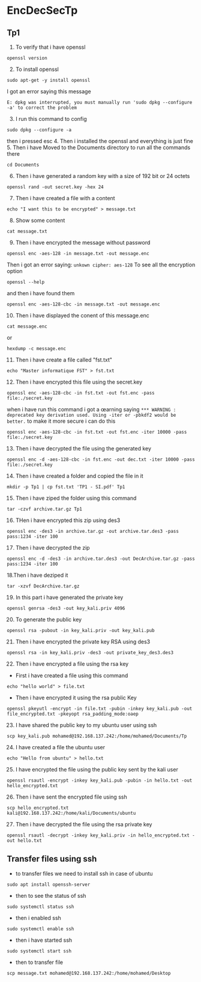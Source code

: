 # EncDecSecTp
## Tp1 
1. To verify that i have openssl 
```
openssl version
```
2. To install openssl
```
sudo apt-get -y install openssl
```
I got an error saying this message
```
E: dpkg was interrupted, you must manually run 'sudo dpkg --configure -a' to correct the problem
```
3. I run this command to config
```
sudo dpkg --configure -a
```
then i pressed esc
4. Then i installed the openssl and everything is just fine
5. Then i have Moved to the Documents directory to run all the commands there
```
cd Documents
```
6. Then i have generated a random key with a size of 192 bit or 24 octets
```
openssl rand -out secret.key -hex 24
```
7. Then i have created a file with a content
```
echo "I want this to be encrypted" > message.txt
```
8. Show some content 
```
cat message.txt
```
9. Then i have encrypted the message without password
```
openssl enc -aes-128 -in message.txt -out message.enc
```
Then i got an error saying: `unkown cipher: aes-128` To see all the encryption option
```
openssl --help
```
and then i have found them 
```
openssl enc -aes-128-cbc -in message.txt -out message.enc
```
10. Then i have displayed the conent of this message.enc
```
cat message.enc
```
or 
```
hexdump -c message.enc
```
11. Then i have create a file called "fst.txt"
```
echo "Master informatique FST" > fst.txt  
```
12. Then i have encrypted this file using the secret.key
```
openssl enc -aes-128-cbc -in fst.txt -out fst.enc -pass file:./secret.key
```
when i have run this command i got a œarning saying `*** WARNING : deprecated key derivation used.
Using -iter or -pbkdf2 would be better.`
to make it more secure i can do this
```
openssl enc -aes-128-cbc -in fst.txt -out fst.enc -iter 10000 -pass file:./secret.key
```
13. Then i have decrypted the file using the generated key
```
openssl enc -d -aes-128-cbc -in fst.enc -out dec.txt -iter 10000 -pass file:./secret.key
```
14. Then i have created a folder and copied the file in it
```
mkdir -p Tp1 | cp fst.txt 'TP1 - SI.pdf' Tp1
```
15. Then i have ziped the folder using this command
```
tar -czvf archive.tar.gz Tp1
```
16. THen i have encrypted this zip using des3
```
openssl enc -des3 -in archive.tar.gz -out archive.tar.des3 -pass pass:1234 -iter 100
```
17. Then i have decrypted the zip
```
openssl enc -d -des3 -in archive.tar.des3 -out DecArchive.tar.gz -pass pass:1234 -iter 100
```
18.Then i have deziped it
```
tar -xzvf DecArchive.tar.gz
```
19. In this part i have generated the private key 
```
openssl genrsa -des3 -out key_kali.priv 4096
```
20. To generate the public key 
```
openssl rsa -pubout -in key_kali.priv -out key_kali.pub
```
21. Then i have encrypted the private key RSA using des3
```
openssl rsa -in key_kali.priv -des3 -out private_key_des3.des3
```
22. Then i have encrypted a file using the rsa key <br>
- First i have created a file using this command
```
echo "hello world" > file.txt 
```
- Then i have encrypted it using the rsa public Key
```
openssl pkeyutl -encrypt -in file.txt -pubin -inkey key_kali.pub -out file_encrypted.txt -pkeyopt rsa_padding_mode:oaep
```
23. I have shared the public key to my ubuntu user using ssh
```
scp key_kali.pub mohamed@192.168.137.242:/home/mohamed/Documents/Tp
```
24. I have created a file the ubuntu user
```
echo "Hello from ubuntu" > hello.txt
```
25. I have encrypted the file using the public key sent by the kali user
```
openssl rsautl -encrypt -inkey key_kali.pub -pubin -in hello.txt -out hello_encrypted.txt
```
26. Then i have sent the encrypted file using ssh 
```
scp hello_encrypted.txt kali@192.168.137.242:/home/kali/Documents/ubuntu
```
27. Then i have decrypted the file using the rsa private key
```
openssl rsautl -decrypt -inkey key_kali.priv -in hello_encrypted.txt -out hello.txt
```


## Transfer files using ssh

- to transfer files we need to install ssh in case of ubuntu
```
sudo apt install openssh-server
```
- then to see the status of ssh
```
sudo systemctl status ssh
```
- then i enabled ssh
```
sudo systemctl enable ssh
```
- then i have started ssh
```
sudo systemctl start ssh
```
- then to transfer file
```
scp message.txt mohamed@192.168.137.242:/home/mohamed/Desktop
```
